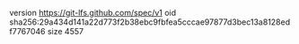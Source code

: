 version https://git-lfs.github.com/spec/v1
oid sha256:29a434d141a22d773f2b38ebc9fbfea5cccae97877d3bec13a8128edf7767046
size 4557
